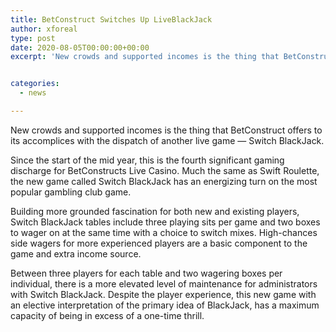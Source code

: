 ```yaml
---
title: BetConstruct Switches Up LiveBlackJack
author: xforeal 
type: post
date: 2020-08-05T00:00:00+00:00
excerpt: 'New crowds and supported incomes is the thing that BetConstruct offers to its accomplices with the dispatch of another live game - Switch BlackJack '


categories:
  - news

---
```

New crowds and supported incomes is the thing that BetConstruct offers to its accomplices with the dispatch of another live game &#8212; Switch BlackJack. 

Since the start of the mid year, this is the fourth significant gaming discharge for BetConstructs Live Casino. Much the same as Swift Roulette, the new game called Switch BlackJack has an energizing turn on the most popular gambling club game. 

Building more grounded fascination for both new and existing players, Switch BlackJack tables include three playing sits per game and two boxes to wager on at the same time with a choice to switch mixes. High-chances side wagers for more experienced players are a basic component to the game and extra income source. 

Between three players for each table and two wagering boxes per individual, there is a more elevated level of maintenance for administrators with Switch BlackJack. Despite the player experience, this new game with an elective interpretation of the primary idea of BlackJack, has a maximum capacity of being in excess of a one-time thrill.